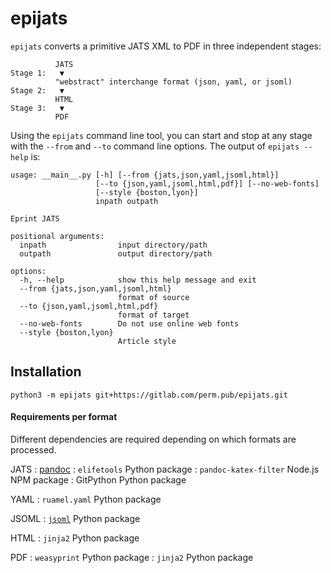 epijats
=======

`epijats` converts a primitive JATS XML to PDF in three independent stages:

```
          JATS
Stage 1:   ▼
          "webstract" interchange format (json, yaml, or jsoml)
Stage 2:   ▼
          HTML
Stage 3:   ▼
          PDF
```

Using the `epijats` command line tool, you can start and stop at any stage with the
`--from` and `--to` command line options. The output of `epijats --help` is:

```
usage: __main__.py [-h] [--from {jats,json,yaml,jsoml,html}]
                   [--to {json,yaml,jsoml,html,pdf}] [--no-web-fonts]
                   [--style {boston,lyon}]
                   inpath outpath

Eprint JATS

positional arguments:
  inpath                input directory/path
  outpath               output directory/path

options:
  -h, --help            show this help message and exit
  --from {jats,json,yaml,jsoml,html}
                        format of source
  --to {json,yaml,jsoml,html,pdf}
                        format of target
  --no-web-fonts        Do not use online web fonts
  --style {boston,lyon}
                        Article style
```



Installation
------------

```
python3 -m epijats git+https://gitlab.com/perm.pub/epijats.git
```

#### Requirements per format

Different dependencies are required depending on which formats are processed.

JATS
: [pandoc](https://pandoc.org)
: `elifetools` Python package
: `pandoc-katex-filter` Node.js NPM package
: GitPython Python package

YAML
: `ruamel.yaml` Python package

JSOML
: [`jsoml`](gitlab.org/castedo/jsoml) Python package

HTML
: `jinja2` Python package

PDF
: `weasyprint` Python package
: `jinja2` Python package

